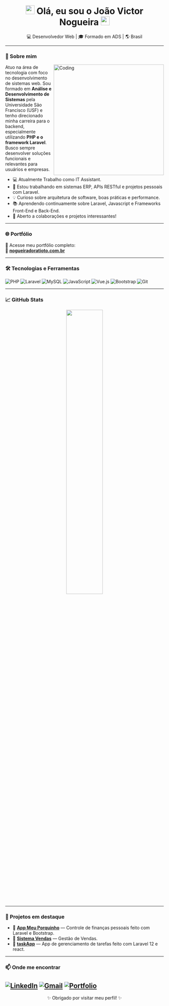 <h1 align="center"> 
  <img src="https://media.giphy.com/media/hvRJCLFzcasrR4ia7z/giphy.gif" width="28">
  Olá, eu sou o João Victor Nogueira
  <img src="https://media.giphy.com/media/hvRJCLFzcasrR4ia7z/giphy.gif" width="28">
</h1>

<p align="center">
  💻 Desenvolvedor Web | 🎓 Formado em ADS | 🌎 Brasil
</p>

---

### 🚀 Sobre mim

<img align="right" alt="Coding" width="350" src="https://media.giphy.com/media/qgQUggAC3Pfv687qPC/giphy.gif">

Atuo na área de tecnologia com foco no desenvolvimento de sistemas web. Sou formado em **Análise e Desenvolvimento de Sistemas** pela Universidade São Francisco (USF) e tenho direcionado minha carreira para o backend, especialmente utilizando **PHP e o framework Laravel**. Busco sempre desenvolver soluções funcionais e relevantes para usuários e empresas.
- 💻 Atualmente Trabalho como IT Assistant.
- 🔭 Estou trabalhando em sistemas ERP, APIs RESTful e projetos pessoais com Laravel.
- 💡 Curioso sobre arquitetura de software, boas práticas e performance.
- 📚 Aprendendo continuamente sobre Laravel, Javascript e Frameworks Front-End e Back-End.
- 🤝 Aberto a colaborações e projetos interessantes!

---

### 🌐 Portfólio

🧠 Acesse meu portfólio completo:  
🎯 [**nogueiradoratioto.com.br**](https://nogueiradoratioto.com.br)

---

### 🛠️ Tecnologias e Ferramentas

![PHP](https://img.shields.io/badge/PHP-777BB4?style=for-the-badge&logo=php&logoColor=white)
![Laravel](https://img.shields.io/badge/Laravel-E34F26?style=for-the-badge&logo=laravel&logoColor=white)
![MySQL](https://img.shields.io/badge/MySQL-005C84?style=for-the-badge&logo=mysql&logoColor=white)
![JavaScript](https://img.shields.io/badge/JavaScript-F7DF1E?style=for-the-badge&logo=javascript&logoColor=black)
![Vue.js](https://img.shields.io/badge/Vue.js-35495E?style=for-the-badge&logo=vue.js&logoColor=4FC08D)
![Bootstrap](https://img.shields.io/badge/Bootstrap-563D7C?style=for-the-badge&logo=bootstrap&logoColor=white)
![Git](https://img.shields.io/badge/Git-F05032?style=for-the-badge&logo=git&logoColor=white)

---

### 📈 GitHub Stats

<p align="center">
  <img width="48%" src="https://github-readme-stats.vercel.app/api/top-langs/?username=joaovictor-nogueira&layout=compact&theme=radical" />
</p>

---

### 📌 Projetos em destaque

- 🔗 [**App Meu Porquinho**](https://github.com/joaovictor-nogueira/meu-porquinho) — Controle de finanças pessoais feito com Laravel e Bootstrap.
- 🔗 [**Sistema Vendas**](https://github.com/joaovictor-nogueira/Sistema-Vendas) — Gestão de Vendas.
- 🔗 [**taskApp**](https://github.com/joaovictor-nogueira/taskApp) — App de gerenciamento de tarefas feito com Laravel 12 e react.

---

### 📫 Onde me encontrar

[![LinkedIn](https://img.shields.io/badge/-LinkedIn-0A66C2?style=for-the-badge&logo=linkedin&logoColor=white)](https://www.linkedin.com/in/jo%C3%A3o-victor-nogueira-doratioto/)
[![Gmail](https://img.shields.io/badge/-jvdoratioto@gmail.com-D14836?style=for-the-badge&logo=gmail&logoColor=white)](mailto:jvdoratioto@gmail.com)
[![Portfolio](https://img.shields.io/badge/-Portfolio-4285F4?style=for-the-badge&logo=google-chrome&logoColor=white)](https://nogueiradoratioto.com.br)
---

<p align="center">✨ Obrigado por visitar meu perfil! ✨</p>
